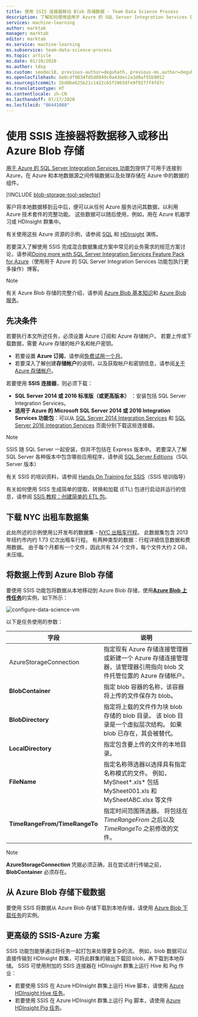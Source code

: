 ```yaml
---
title: 使用 SSIS 连接器移动 Blob 存储数据 - Team Data Science Process
description: 了解如何使用适用于 Azure 的 SQL Server Integration Services 功能包将数据移入或移出 Azure Blob 存储。
services: machine-learning
author: marktab
manager: marktab
editor: marktab
ms.service: machine-learning
ms.subservice: team-data-science-process
ms.topic: article
ms.date: 01/10/2020
ms.author: tdsp
ms.custom: seodec18, previous-author=deguhath, previous-ms.author=deguhath
ms.openlocfilehash: be0cdf9834fd5d8949c0a43dec2a3d0af55b9052
ms.sourcegitcommit: 2bd0be625b21c1422c65f20658fe9f9277f4fd7c
ms.translationtype: HT
ms.contentlocale: zh-CN
ms.lasthandoff: 07/17/2020
ms.locfileid: "86441080"
---
```

# <a name="move-data-to-or-from-azure-blob-storage-using-ssis-connectors"></a>使用 SSIS 连接器将数据移入或移出 Azure Blob 存储
[用于 Azure 的 SQL Server Integration Services 功能包](https://msdn.microsoft.com/library/mt146770.aspx)提供了可用于连接到 Azure，在 Azure 和本地数据源之间传输数据以及处理存储在 Azure 中的数据的组件。

[!INCLUDE [blob-storage-tool-selector](../../../includes/machine-learning-blob-storage-tool-selector.md)]

客户将本地数据移到云中后，便可以从任何 Azure 服务访问其数据，以利用 Azure 技术套件的完整功能。 这些数据可以随后使用，例如，用在 Azure 机器学习或 HDInsight 群集中。

有关使用这些 Azure 资源的示例，请参阅 [SQL](sql-walkthrough.md) 和 [HDInsight](hive-walkthrough.md) 演练。

若要深入了解使用 SSIS 完成混合数据集成方案中常见的业务需求的规范方案讨论，请参阅[Doing more with SQL Server Integration Services Feature Pack for Azure](https://techcommunity.microsoft.com/t5/sql-server-integration-services/doing-more-with-sql-server-integration-services-feature-pack-for/ba-p/388238)（使用用于 Azure 的 SQL Server Integration Services 功能包执行更多操作）博客。

> [!NOTE]
> 有关 Azure Blob 存储的完整介绍，请参阅 [Azure Blob 基本知识](../../storage/blobs/storage-dotnet-how-to-use-blobs.md)和 [Azure Blob 服务](https://msdn.microsoft.com/library/azure/dd179376.aspx)。
> 
> 

## <a name="prerequisites"></a>先决条件
若要执行本文所述任务，必须设置 Azure 订阅和 Azure 存储帐户。 若要上传或下载数据，需要 Azure 存储的帐户名和帐户密钥。

* 若要设置 **Azure 订阅**，请参阅[免费试用一个月](https://www.azure.cn/pricing/1rmb-trial/)。
* 若要深入了解创建**存储帐户**的说明，以及获取帐户和密钥信息，请参阅[关于 Azure 存储帐户](../../storage/common/storage-create-storage-account.md)。

若要使用 **SSIS 连接器**，则必须下载：

* **SQL Server 2014 或 2016 标准版（或更高版本）** ：安装包括 SQL Server Integration Services。
* **适用于 Azure 的 Microsoft SQL Server 2014 或 2016 Integration Services 功能包**：可以从 [SQL Server 2014 Integration Services](https://www.microsoft.com/download/details.aspx?id=47366) 和 [SQL Server 2016 Integration Services](https://www.microsoft.com/download/details.aspx?id=49492) 页面分别下载这些连接器。

> [!NOTE]
> SSIS 随 SQL Server 一起安装，但并不包括在 Express 版本中。 若要深入了解 SQL Server 各种版本中包含哪些应用程序，请参阅 [SQL Server Editions](https://www.microsoft.com/en-us/server-cloud/products/sql-server-editions/)（SQL Server 版本）
> 
> 

有关 SSIS 的培训资料，请参阅 [Hands On Training for SSIS](https://www.microsoft.com/sql-server/training-certification)（SSIS 培训指导）

有关如何使用 SISS 生成简单的提取、转换和加载 (ETL) 包进行启动并运行的信息，请参阅 [SSIS 教程：创建简单的 ETL 包](https://msdn.microsoft.com/library/ms169917.aspx)。

## <a name="download-nyc-taxi-dataset"></a>下载 NYC 出租车数据集
此处所述的示例使用公开发布的数据集 - [NYC 出租车行程](https://www.andresmh.com/nyctaxitrips/)。 此数据集包含 2013 年纽约市内约 1.73 亿次出租车行程。 有两种类型的数据：行程详细信息数据和费用数据。 由于每个月都有一个文件，因此共有 24 个文件，每个文件大约 2 GB，未压缩。

## <a name="upload-data-to-azure-blob-storage"></a>将数据上传到 Azure Blob 存储
要使用 SSIS 功能包将数据从本地移动到 Azure Blob 存储，使用[**Azure Blob 上传任务**](https://msdn.microsoft.com/library/mt146776.aspx)的实例，如下所示：

![configure-data-science-vm](./media/move-data-to-azure-blob-using-ssis/ssis-azure-blob-upload-task.png)

以下是任务使用的参数：

| 字段 | 说明 |
| --- | --- |
| AzureStorageConnection |指定现有 Azure 存储连接管理器或新建一个 Azure 存储连接管理器，该管理器引用指向 blob 文件托管位置的 Azure 存储帐户。 |
| **BlobContainer** |指定 blob 容器的名称，该容器将上传的文件保存为 blob。 |
| **BlobDirectory** |指定将上载的文件作为块 blob 存储的 blob 目录。 该 blob 目录是一个虚拟层次结构。 如果 blob 已存在，其会被替代。 |
| **LocalDirectory** |指定包含要上传的文件的本地目录。 |
| **FileName** |指定名称筛选器以选择具有指定名称模式的文件。 例如，MySheet\*.xls\* 包括 MySheet001.xls 和 MySheetABC.xlsx 等文件 |
| **TimeRangeFrom/TimeRangeTo** |指定时间范围筛选器。 将包括在 *TimeRangeFrom* 之后以及 *TimeRangeTo* 之前修改的文件。 |

> [!NOTE]
> **AzureStorageConnection** 凭据必须正确，且在尝试进行传输之前，**BlobContainer** 必须存在。
> 
> 

## <a name="download-data-from-azure-blob-storage"></a>从 Azure Blob 存储下载数据
要使用 SSIS 将数据从 Azure Blob 存储下载到本地存储，请使用 [Azure Blob 下载任务](https://msdn.microsoft.com/library/mt146779.aspx)的实例。

## <a name="more-advanced-ssis-azure-scenarios"></a>更高级的 SSIS-Azure 方案
SSIS 功能包能够通过将任务一起打包来处理更复杂的流。 例如，blob 数据可以直接传输到 HDInsight 群集，可将此群集的输出下载回 blob，再下载到本地存储。 SSIS 可使用附加的 SSIS 连接器在 HDInsight 群集上运行 Hive 和 Pig 作业：

* 若要使用 SSIS 在 Azure HDInsight 群集上运行 Hive 脚本，请使用 [Azure HDInsight Hive 任务](https://msdn.microsoft.com/library/mt146771.aspx)。
* 若要使用 SSIS 在 Azure HDInsight 群集上运行 Pig 脚本，请使用 [Azure HDInsight Pig 任务](https://msdn.microsoft.com/library/mt146781.aspx)。

